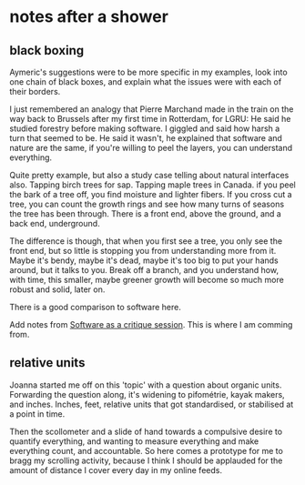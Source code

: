 # notes after a shower

## black boxing

Aymeric's suggestions were to be more specific in my examples, look into one chain of black boxes, and explain what the issues were with each of their borders.

I just remembered an analogy that Pierre Marchand made in the train on the way back to Brussels after my first time in Rotterdam, for LGRU: He said he studied forestry before making software. I giggled and said how harsh a turn that seemed to be. He said it wasn't, he explained that software and nature are the same, if you're willing to peel the layers, you can understand everything.

Quite pretty example, but also a study case telling about natural interfaces also. Tapping birch trees for sap. Tapping maple trees in Canada. if you peel the bark of a tree off, you find moisture and lighter fibers. If you cross cut a tree, you can count the growth rings and see how many turns of seasons the tree has been through. There is a front end, above the ground, and a back end, underground.

The difference is though, that when you first see a tree, you only see the front end, but so little is stopping you from understanding more from it. Maybe it's bendy, maybe it's dead, maybe it's too big to put your hands around, but it talks to you. Break off a branch, and you understand how, with time, this smaller, maybe greener growth will become so much more robust and solid, later on.

There is a good comparison to software here.

Add notes from [Software as a critique session](2016_02_14_software-as-a-critique-at-LAG.md). This is where I am comming from.

## relative units

Joanna started me off on this 'topic' with a question about organic units. Forwarding the question along, it's widening to pifométrie, kayak makers, and inches. Inches, feet, relative units that got standardised, or stabilised at a point in time.

Then the scollometer and a slide of hand towards a compulsive desire to quantify everything, and wanting to measure everything and make everything count, and accountable. So here comes a prototype for me to bragg my scrolling activity, because I think I should be applauded for the amount of distance I cover every day in my online feeds.
